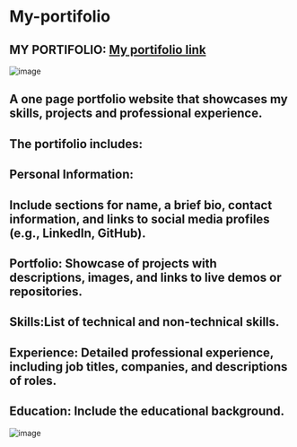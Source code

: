 # My-portifolio
## MY PORTIFOLIO: [My portifolio link](https://dorisombongi.github.io/My-portifolio/)
![image](https://github.com/user-attachments/assets/29fadac0-9267-4723-8499-5dc8586ff06f)

## A one page portfolio website that showcases my skills, projects and professional experience. 
## The portifolio includes:
## Personal Information:
## Include sections for name, a brief bio, contact information, and links to  social media profiles (e.g., LinkedIn, GitHub).

## Portfolio: Showcase of projects with descriptions, images, and links to live demos or repositories.

## Skills:List of technical and non-technical skills.

## Experience: Detailed professional experience, including job titles, companies, and descriptions of roles.

## Education: Include the educational background.
![image](https://github.com/user-attachments/assets/3da58669-2602-4883-a478-2b383b8c7ce3)
